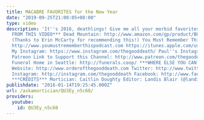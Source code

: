 ```yaml
---
title: MACABRE FAVORITES for the New Year
date: "2019-09-25T21:00:05+08:00"
type: video
description: 'It''s 2016, deathlings! Give me all your morbid favorites. ***LINKS
  FROM THIS VIDEO*** Dead Mountain: http://www.amazon.com/gp/product/B00CUSQOA0/ref=dp-kindle-redirect?ie=UTF8&btkr=1
  (Thanks to Erin McCarty for recommending this!) You Must Remember This podcast:
  http://www.youmustrememberthispodcast.com https://itunes.apple.com/us/podcast/you-must-remember-this/id858124601?mt=2
  My Instagram: https://www.instagram.com/thegooddeath/ Paul''s Instagram: https://www.instagram.com/hexenkult/
  Patreon Link to Support this Channel: http://www.patreon.com/thegooddeath Co-Op
  Funeral Home in Seattle: http://funerals.coop/ ***WHERE ELSE YOU CAN FIND ME***
  Website: http://www.orderofthegooddeath.com Twitter: http://www.twitter.com/thegooddeath
  Instagram: http://instagram.com/thegooddeath Facebook: http://www.facebook.com/orderofthegooddeath
  ***CREDITS*** Mortician: Caitlin Doughty Editor: Landis Blair (@landisblair)'
publishdate: "2016-01-14T19:25:45.000Z"
url: /askamortician/QU3Ey_n5c60/
providers:
  youtube:
    id: QU3Ey_n5c60
---
```

